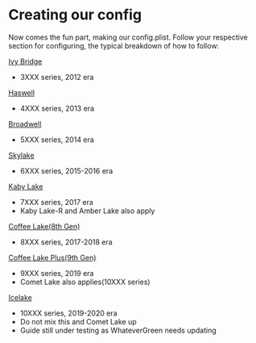 # Creating our config

Now comes the fun part, making our config.plist. Follow your respective section for configuring, the typical breakdown of how to follow:

[Ivy Bridge](/OpenCore/config-laptop.plist/ivy-bridge.md)
* 3XXX series, 2012 era

[Haswell](/OpenCore/config-laptop.plist/haswell.md)
* 4XXX series, 2013 era

[Broadwell](/OpenCore/config-laptop.plist/broadwell.md)
* 5XXX series, 2014 era

[Skylake](/OpenCore/config-laptop.plist/skylake.md)
* 6XXX series, 2015-2016 era

[Kaby Lake](/OpenCore/config-laptop.plist/kaby-lake.md)
* 7XXX series, 2017 era
* Kaby Lake-R and Amber Lake also apply

[Coffee Lake(8th Gen)](/OpenCore/config-laptop.plist/coffee-lake.md)
* 8XXX series, 2017-2018 era

[Coffee Lake Plus(9th Gen)](/OpenCore/config-laptop.plist/coffee-lake-plus.md)
* 9XXX series, 2019 era
* Comet Lake also applies(10XXX series)

[Icelake](/OpenCore/config-laptop.plist/icelake.md)
* 10XXX series, 2019-2020 era
* Do not mix this and Comet Lake up
* Guide still under testing as WhateverGreen needs updating
